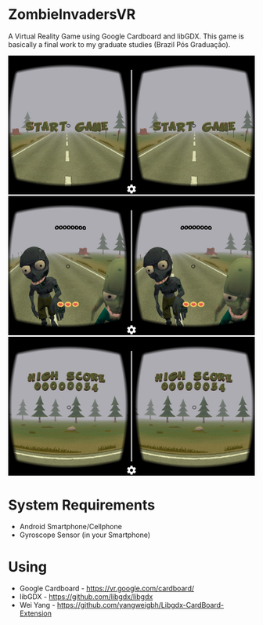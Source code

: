 # ZombieInvadersVR
A Virtual Reality Game using Google Cardboard and libGDX.
This game is basically a final work to my graduate studies (Brazil Pós Graduação).

![picture alt](screenshot01.jpg "Start Game Screen")
![picture alt](screenshot02.jpg "In Game Screen")
![picture alt](screenshot03.jpg "High Score")

# System Requirements
* Android Smartphone/Cellphone
* Gyroscope Sensor (in your Smartphone)

# Using
* Google Cardboard - https://vr.google.com/cardboard/
* libGDX - https://github.com/libgdx/libgdx
* Wei Yang - https://github.com/yangweigbh/Libgdx-CardBoard-Extension

